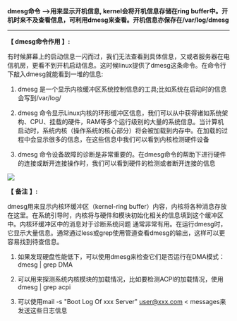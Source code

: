  **dmesg命令** **-->用来显示开机信息, kernel会将开机信息存储在ring buffer中。开机时来不及查看信息，可利用dmesg来查看。开机信息亦保存在/var/log/dmesg**

 ****

 **【 dmesg命令作用 】:**

 有时候屏幕上的启动信息一闪而过，我们无法查看到具体信息，又或者服务器在电信机房，更看不到开机启动信息。这时候linux提供了dmesg这条命令。在命令行下敲入dmesg就能看到一堆的信息:

 1) dmesg 是一个显示内核缓冲区系统控制信息的工具;比如系统在启动时的信息会写到/var/log/

 2) dmesg 命令显示Linux内核的环形缓冲区信息，我们可以从中获得诸如系统架构、CPU、挂载的硬件，RAM等多个运行级别的大量的系统信息。当计算机启动时，系统内核（操作系统的核心部分）将会被加载到内存中。在加载的过程中会显示很多的信息，在这些信息中我们可以看到内核检测硬件设备

 3) dmesg 命令设备故障的诊断是非常重要的。在dmesg命令的帮助下进行硬件的连接或断开连接操作时，我们可以看到硬件的检测或者断开连接的信息

 

![][0]

 **【** **备注** **】:**

 dmesg用来显示内核环缓冲区（kernel-ring buffer）内容，内核将各种消息存放在这里。在系统引导时，内核将与硬件和模块初始化相关的信息填到这个缓冲区中。内核环缓冲区中的消息对于诊断系统问题 通常非常有用。在运行dmesg时，它显示大量信息。通常通过less或grep使用管道查看dmesg的输出，这样可以更容易找到待查信息。

 1) 如果发现硬盘性能低下，可以使用dmesg来检查它们是否运行在DMA模式：dmesg | grep DMA

 2) 可以用来探测系统内核模块的加载情况，比如要检测ACPI的加载情况，使用dmesg | grep acpi

 3) 可以使用mail -s "Boot Log Of xxx Server" user@xxx.com < messages来发送这些日志信息

[0]: ./img/20170121055840762.png